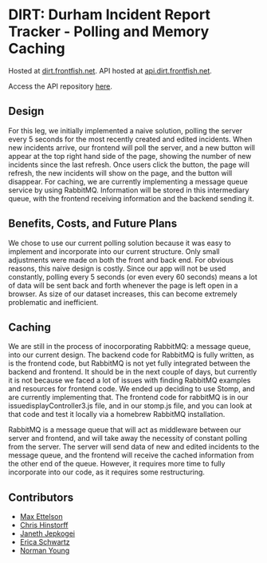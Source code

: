 # DIRT: Durham Incident Report Tracker - Polling and Memory Caching

Hosted at [dirt.frontfish.net](http://dirt.frontfish.net).
API hosted at [api.dirt.frontfish.net](http://api.dirt.frontfish.net).

Access the API repository [here](https://github.com/tuftsdev/comp120-spring2016-team2-api).

## Design
For this leg, we initially implemented a naive solution, polling the server every 5 seconds 
for the most recently created and edited incidents. When new incidents arrive, our frontend will poll the server, and a new button will appear at the top right hand side of the page, showing the number of new incidents since the last refresh. Once users click the button, the page will refresh, the new incidents will show on the page, and the button will disappear. For caching, we are currently implementing a message queue service by using RabbitMQ. Information will be stored in this intermediary queue, with the frontend receiving information and the backend sending it.

## Benefits, Costs, and Future Plans
We chose to use our current polling solution because it was easy to implement and incorporate into our current structure.  Only small adjustments were made on both the front and back end.
For obvious reasons, this naive design is costly. Since our app will not be used constantly, polling every 5 seconds (or even every 60 seconds) means a lot of data will be sent back and forth whenever the page is left open in a browser. As size of our dataset increases, this can become extremely problematic and inefficient.

## Caching
We are still in the process of inocorporating RabbitMQ: a message queue, into our current design. The backend code for RabbitMQ is fully written, as is the frontend code, but RabbitMQ is not yet fully integrated between the backend and frontend. It should be in the next couple of days, but currently it is not because we faced a lot of issues with finding RabbitMQ examples and resources for frontend code. We ended up deciding to use Stomp, and are currently implementing that. The frontend code for rabbitMQ is in our issuedisplayController3.js file, and in our stomp.js file, and you can look at that code and test it locally via a homebrew RabbitMQ installation. 

RabbitMQ is a message queue that will act as middleware between our server and frontend, and will take away the necessity of constant polling from the server. The server will send data of new and edited incidents to the message queue, and the frontend will receive the cached information from the other end of the queue. However, it requires more time to fully incorporate into our code, as it requires some restructuring.


## Contributors
- [Max Ettelson](http://github.com/mdettelson)
- [Chris Hinstorff](http://github.com/chinstorff)
- [Janeth Jepkogei](http://github.com/janethjepkogei)
- [Erica Schwartz](http://github.com/ericaschwa)
- [Norman Young](http://github.com/nyoung01)

